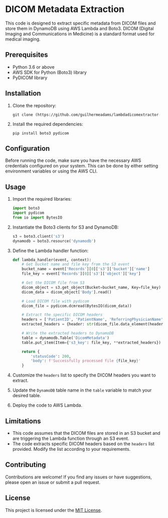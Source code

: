 # DICOM Metadata Extraction

This code is designed to extract specific metadata from DICOM files and store them in DynamoDB using AWS Lambda and Boto3. DICOM (Digital Imaging and Communications in Medicine) is a standard format used for medical imaging.

## Prerequisites
- Python 3.6 or above
- AWS SDK for Python (Boto3) library
- PyDICOM library

## Installation

1. Clone the repository:

   ```
   git clone (https://github.com/guilhermeadams/lambdadicomextractor
   ```

2. Install the required dependencies:

   ```
   pip install boto3 pydicom
   ```

## Configuration

Before running the code, make sure you have the necessary AWS credentials configured on your system. This can be done by either setting environment variables or using the AWS CLI.

## Usage

1. Import the required libraries:

   ```python
   import boto3
   import pydicom
   from io import BytesIO
   ```

2. Instantiate the Boto3 clients for S3 and DynamoDB:

   ```python
   s3 = boto3.client('s3')
   dynamodb = boto3.resource('dynamodb')
   ```

3. Define the Lambda handler function:

   ```python
   def lambda_handler(event, context):
       # Get bucket name and file key from the S3 event
       bucket_name = event['Records'][0]['s3']['bucket']['name']
       file_key = event['Records'][0]['s3']['object']['key']
   
       # Get the DICOM file from S3
       dicom_object = s3.get_object(Bucket=bucket_name, Key=file_key)
       dicom_data = dicom_object['Body'].read()
   
       # Load DICOM file with pydicom
       dicom_file = pydicom.dcmread(BytesIO(dicom_data))
   
       # Extract the specific DICOM headers
       headers = ['PatientID', 'PatientName', 'ReferringPhysicianName', 'StudyDate', 'StudyDescription']
       extracted_headers = {header: str(dicom_file.data_element(header).value) if dicom_file.data_element(header) else None for header in headers}
   
       # Write the extracted headers to DynamoDB
       table = dynamodb.Table('DicomMetadata')
       table.put_item(Item={'s3_key': file_key, **extracted_headers})
   
       return {
           'statusCode': 200,
           'body': f'Successfully processed file {file_key}'
       }
   ```

4. Customize the `headers` list to specify the DICOM headers you want to extract.

5. Update the `DynamoDB` table name in the `table` variable to match your desired table.

6. Deploy the code to AWS Lambda.

## Limitations

- This code assumes that the DICOM files are stored in an S3 bucket and are triggering the Lambda function through an S3 event.
- The code extracts specific DICOM headers based on the `headers` list provided. Modify the list according to your requirements.

## Contributing

Contributions are welcome! If you find any issues or have suggestions, please open an issue or submit a pull request.

## License

This project is licensed under the [MIT License](LICENSE).
